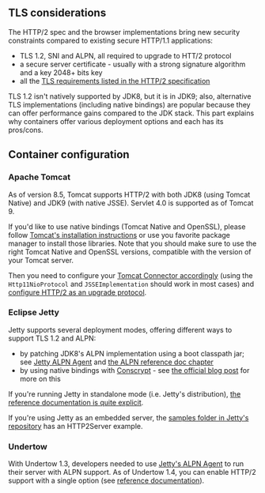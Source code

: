 ## TLS considerations

The HTTP/2 spec and the browser implementations bring new security constraints compared to existing secure HTTP/1.1 applications:

* TLS 1.2, SNI and ALPN, all required to upgrade to HTT/2 protocol
* a secure server certificate - usually with a strong signature algorithm and a key 2048+ bits key
* all the [TLS requirements listed in the HTTP/2 specification](https://http2.github.io/http2-spec/#rfc.section.9.2)

TLS 1.2 isn't natively supported by JDK8, but it is in JDK9; also, alternative TLS implementations (including native bindings) are popular because they can offer performance gains compared to the JDK stack. This part explains why containers offer various deployment options and each has its pros/cons.

## Container configuration

### Apache Tomcat

As of version 8.5, Tomcat supports HTTP/2 with both JDK8 (using Tomcat Native) and JDK9 (with native JSSE).
Servlet 4.0 is supported as of Tomcat 9.

If you'd like to use native bindings (Tomcat Native and OpenSSL), please follow [Tomcat's installation instructions](http://tomcat.apache.org/tomcat-8.5-doc/apr.html#Installation) or use you favorite package manager to install those libraries. Note that you should make sure to use the right Tomcat Native and OpenSSL versions, compatible with the version of your Tomcat server.

Then you need to configure your [Tomcat Connector accordingly](http://tomcat.apache.org/tomcat-8.5-doc/ssl-howto.html) (using the `Http11NioProtocol` and `JSSEImplementation` should work in most cases) and [configure HTTP/2 as an upgrade protocol](https://tomcat.apache.org/tomcat-8.5-doc/config/http2.html).

### Eclipse Jetty

Jetty supports several deployment modes, offering different ways to support TLS 1.2 and ALPN:
* by patching JDK8's ALPN implementation using a boot classpath jar; see [Jetty ALPN Agent](https://github.com/jetty-project/jetty-alpn-agent) and [the ALPN reference doc chapter](https://www.eclipse.org/jetty/documentation/current/alpn-chapter.html)
* by using native bindings with [Conscrypt](https://www.conscrypt.org/) - see [the official blog post](https://webtide.com/conscrypting-native-ssl-for-jetty/) for more on this

If you're running Jetty in standalone mode (i.e. Jetty's distribution), [the reference documentation is quite explicit](https://www.eclipse.org/jetty/documentation/current/http2.html).

If you're using Jetty as an embedded server, the [samples folder in Jetty's repository](https://github.com/eclipse/jetty.project/tree/jetty-9.4.x/examples/embedded/src/main/java/org/eclipse/jetty/embedded) has an HTTP2Server example.

### Undertow

With Undertow 1.3, developers needed to use [Jetty's ALPN Agent](https://github.com/jetty-project/jetty-alpn-agent) to run their server with ALPN support. As of Undertow 1.4, you can enable HTTP/2 support with a single option (see [reference documentation](http://undertow.io/undertow-docs/undertow-docs-1.4.0/index.html#http2-listener)).